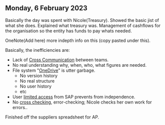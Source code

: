 ## Monday, 6 February 2023
Basically the day was spent with Nicole(Treasury). Showed the basic jist of what she does. Explained what treasury was. Management of cashflows for the organisation so the entity has funds to pay whats needed.

OneNote(Add here) more indepth info on this (copy pasted under this).

Basically, the inefficiencies are:
- Lack of [Cross Communication](../../Limitations/Team%20Cross%20Talking.md) between teams.
- No real understanding why, when, who, what figures are needed.
- File system "[OneDrive](../../Limitations/File%20Management%20System.md)" is utter garbage.
	- No version history
	- No real structure
	- No user history
	- etc
- User [limited access](../../Limitations/Tech%20Support.md) from SAP prevents from independence.
- No [cross checking](../../Limitations/No%20Cross%20Checking.md), error-checking; Nicole checks her own work for errors..

Finished off the suppliers spreadsheet for AP.